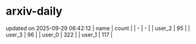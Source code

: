# arxiv-daily
updated on 2025-09-29 06:42:12
| name | count |
| - | - |
| user_2 | 95 |
| user_3 | 96 |
| user_0 | 322 |
| user_1 | 117 |
